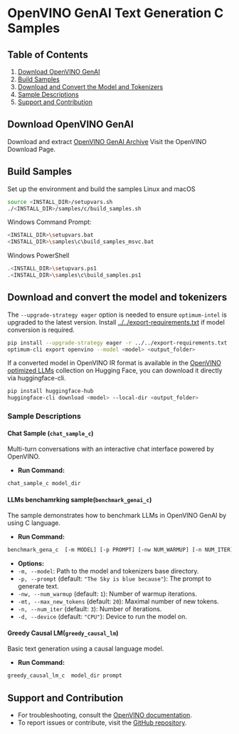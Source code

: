 # OpenVINO GenAI Text Generation C Samples

## Table of Contents
1. [Download OpenVINO GenAI](#download-openvino-genai)
2. [Build Samples](#build-samples)
3. [Download and Convert the Model and Tokenizers](#download-and-convert-the-model-and-tokenizers)
4. [Sample Descriptions](#sample-descriptions)
5. [Support and Contribution](#support-and-contribution)

## Download OpenVINO GenAI

Download and extract [OpenVINO GenAI Archive](https://www.intel.com/content/www/us/en/developer/tools/openvino-toolkit/download.html?PACKAGE=OPENVINO_GENAI&VERSION=NIGHTLY&OP_SYSTEM=WINDOWS&DISTRIBUTION=ARCHIVE) Visit the OpenVINO Download Page.


## Build Samples
Set up the environment and build the samples Linux and macOS
```sh
source <INSTALL_DIR>/setupvars.sh
./<INSTALL_DIR>/samples/c/build_samples.sh
```
Windows Command Prompt:
```sh
<INSTALL_DIR>\setupvars.bat
<INSTALL_DIR>\samples\c\build_samples_msvc.bat
```
Windows PowerShell
```sh
.<INSTALL_DIR>\setupvars.ps1
.<INSTALL_DIR>\samples\c\build_samples.ps1
```

## Download and convert the model and tokenizers
The `--upgrade-strategy eager` option is needed to ensure `optimum-intel` is upgraded to the latest version.
Install [../../export-requirements.txt](../../export-requirements.txt) if model conversion is required.
```sh
pip install --upgrade-strategy eager -r ../../export-requirements.txt
optimum-cli export openvino --model <model> <output_folder>
```
If a converted model in OpenVINO IR format is available in the [OpenVINO optimized LLMs](https://huggingface.co/collections/OpenVINO/llm-6687aaa2abca3bbcec71a9bd) collection on Hugging Face, you can download it directly via huggingface-cli.
```sh
pip install huggingface-hub
huggingface-cli download <model> --local-dir <output_folder>
```


### Sample Descriptions

#### Chat Sample (`chat_sample_c`)
Multi-turn conversations with an interactive chat interface powered by OpenVINO.
- **Run Command:**
```sh
chat_sample_c model_dir
```

#### LLMs benchamrking sample(`benchmark_genai_c`)
The sample demonstrates how to benchmark LLMs in OpenVINO GenAI by using C language. 
- **Run Command:**
```sh
benchmark_gena_c  [-m MODEL] [-p PROMPT] [-nw NUM_WARMUP] [-n NUM_ITER] [-mt MAX_NEW_TOKENS] [-d DEVICE]
```
- **Options:**
- `-m, --model`: Path to the model and tokenizers base directory.
- `-p, --prompt` (default: `"The Sky is blue because"`): The prompt to generate text.
- `-nw, --num_warmup` (default: `1`): Number of warmup iterations.
- `-mt, --max_new_tokens` (default: `20`): Maximal number of new tokens.
- `-n, --num_iter` (default: `3`): Number of iterations.
- `-d, --device` (default: `"CPU"`): Device to run the model on.


#### Greedy Causal LM(`greedy_causal_lm`)

Basic text generation using a causal language model. 
- **Run Command:**
```sh
greedy_causal_lm_c  model_dir prompt
```


## Support and Contribution
- For troubleshooting, consult the [OpenVINO documentation](https://docs.openvino.ai).
- To report issues or contribute, visit the [GitHub repository](https://github.com/openvinotoolkit/openvino.genai).





